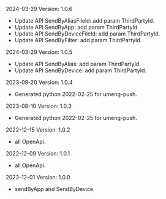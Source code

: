 2024-03-29 Version: 1.0.6
- Update API SendByAliasFileId: add param ThirdPartyId.
- Update API SendByApp: add param ThirdPartyId.
- Update API SendByDeviceFileId: add param ThirdPartyId.
- Update API SendByFilter: add param ThirdPartyId.


2024-03-29 Version: 1.0.5
- Update API SendByAlias: add param ThirdPartyId.
- Update API SendByDevice: add param ThirdPartyId.


2023-09-20 Version: 1.0.4
- Generated python 2022-02-25 for umeng-push.

2023-08-10 Version: 1.0.3
- Generated python 2022-02-25 for umeng-push.

2022-12-15 Version: 1.0.2
- all OpenApi.

2022-12-09 Version: 1.0.1
- all OpenApi.

2022-12-01 Version: 1.0.0
- sendByApp and SendByDevice.

